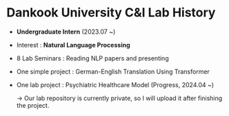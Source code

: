 # Dankook University C&I Lab History
- **Undergraduate Intern** (2023.07 ~)
- Interest : **Natural Language Processing**
- 8 Lab Seminars : Reading NLP papers and presenting
- One simple project : German-English Translation Using Transformer
- One lab project : Psychiatric Healthcare Model (Progress, 2024.04 ~)
  
  -> Our lab repository is currently private, so I will upload it after finishing the project.
